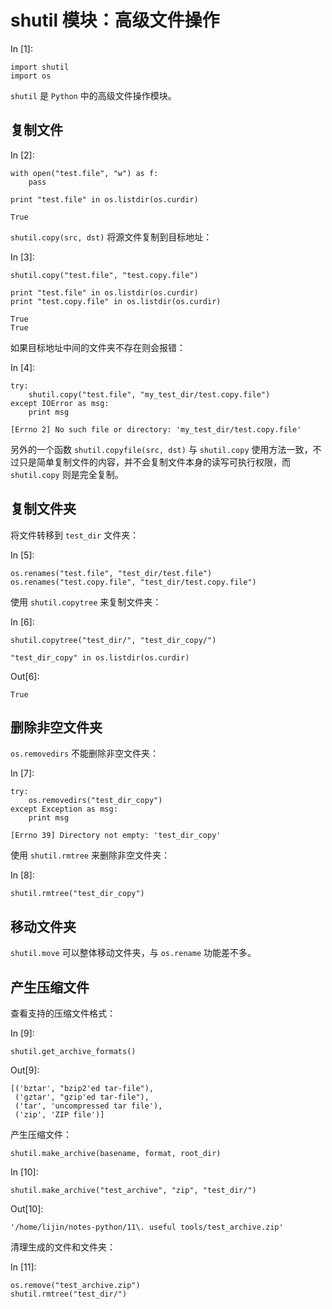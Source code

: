 # shutil 模块：高级文件操作

In [1]:

```
import shutil
import os

```

`shutil` 是 `Python` 中的高级文件操作模块。

## 复制文件

In [2]:

```
with open("test.file", "w") as f:
    pass

print "test.file" in os.listdir(os.curdir)

```

```
True

```

`shutil.copy(src, dst)` 将源文件复制到目标地址：

In [3]:

```
shutil.copy("test.file", "test.copy.file")

print "test.file" in os.listdir(os.curdir)
print "test.copy.file" in os.listdir(os.curdir)

```

```
True
True

```

如果目标地址中间的文件夹不存在则会报错：

In [4]:

```
try:
    shutil.copy("test.file", "my_test_dir/test.copy.file")
except IOError as msg:
    print msg

```

```
[Errno 2] No such file or directory: 'my_test_dir/test.copy.file'

```

另外的一个函数 `shutil.copyfile(src, dst)` 与 `shutil.copy` 使用方法一致，不过只是简单复制文件的内容，并不会复制文件本身的读写可执行权限，而 `shutil.copy` 则是完全复制。

## 复制文件夹

将文件转移到 `test_dir` 文件夹：

In [5]:

```
os.renames("test.file", "test_dir/test.file")
os.renames("test.copy.file", "test_dir/test.copy.file")

```

使用 `shutil.copytree` 来复制文件夹：

In [6]:

```
shutil.copytree("test_dir/", "test_dir_copy/")

"test_dir_copy" in os.listdir(os.curdir)

```

Out[6]:

```
True
```

## 删除非空文件夹

`os.removedirs` 不能删除非空文件夹：

In [7]:

```
try:
    os.removedirs("test_dir_copy")
except Exception as msg:
    print msg

```

```
[Errno 39] Directory not empty: 'test_dir_copy'

```

使用 `shutil.rmtree` 来删除非空文件夹：

In [8]:

```
shutil.rmtree("test_dir_copy")

```

## 移动文件夹

`shutil.move` 可以整体移动文件夹，与 `os.rename` 功能差不多。

## 产生压缩文件

查看支持的压缩文件格式：

In [9]:

```
shutil.get_archive_formats()

```

Out[9]:

```
[('bztar', "bzip2'ed tar-file"),
 ('gztar', "gzip'ed tar-file"),
 ('tar', 'uncompressed tar file'),
 ('zip', 'ZIP file')]
```

产生压缩文件：

`shutil.make_archive(basename, format, root_dir)`

In [10]:

```
shutil.make_archive("test_archive", "zip", "test_dir/")

```

Out[10]:

```
'/home/lijin/notes-python/11\. useful tools/test_archive.zip'
```

清理生成的文件和文件夹：

In [11]:

```
os.remove("test_archive.zip")
shutil.rmtree("test_dir/")

```